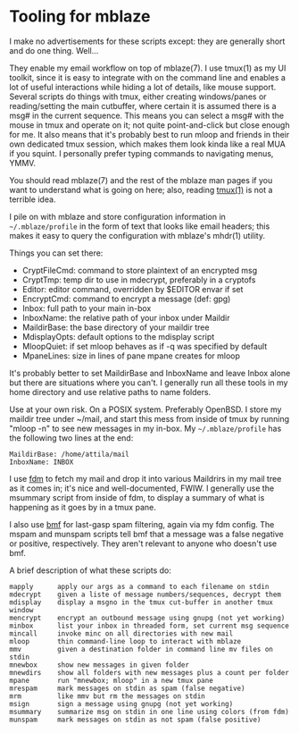 # Tooling for mblaze #

I make no advertisements for these scripts except: they are generally
short and do one thing.  Well...

They enable my email workflow on top of mblaze(7).  I use tmux(1) as
my UI toolkit, since it is easy to integrate with on the command line
and enables a lot of useful interactions while hiding a lot of
details, like mouse support.  Several scripts do things with tmux,
either creating windows/panes or reading/setting the main cutbuffer,
where certain it is assumed there is a msg# in the current sequence.
This means you can select a msg# with the mouse in tmux and operate on
it; not quite point-and-click but close enough for me.  It also means
that it's probably best to run mloop and friends in their own
dedicated tmux session, which makes them look kinda like a real MUA if
you squint.  I personally prefer typing commands to navigating menus,
YMMV.

You should read mblaze(7) and the rest of the mblaze man pages if you
want to understand what is going on here; also, reading
[tmux(1)](https://man.openbsd.org/tmux) is not a terrible idea.

I pile on with mblaze and store configuration information in
`~/.mblaze/profile` in the form of text that looks like email headers;
this makes it easy to query the configuration with mblaze's mhdr(1)
utility.

Things you can set there:

* CryptFileCmd: command to store plaintext of an encrypted msg
* CryptTmp: temp dir to use in mdecrypt, preferably in a cryptofs
* Editor: editor command, overridden by $EDITOR envar if set
* EncryptCmd: command to encrypt a message (def: gpg)
* Inbox: full path to your main in-box
* InboxName: the relative path of your inbox under Maildir
* MaildirBase: the base directory of your maildir tree
* MdisplayOpts: default options to the mdisplay script
* MloopQuiet: if set mloop behaves as if -q was specified by default
* MpaneLines: size in lines of pane mpane creates for mloop

It's probably better to set MaildirBase and InboxName and leave Inbox
alone but there are situations where you can't.  I generally run all
these tools in my home directory and use relative paths to name
folders.

Use at your own risk.  On a POSIX system.  Preferably OpenBSD.  I
store my maildir tree under ~/mail, and start this mess from inside of
tmux by running "mloop -n" to see new messages in my in-box.  My
`~/.mblaze/profile` has the following two lines at the end:

    MaildirBase: /home/attila/mail
    InboxName: INBOX

I use [fdm](https://github.com/nicm/fdm) to fetch my mail and drop it
into various Maildrirs in my mail tree as it comes in; it's nice and
well-documented, FWIW.  I generally use the msummary script from
inside of fdm, to display a summary of what is happening as it goes by
in a tmux pane.

I also use [bmf](http://sourceforge.net/projects/bmf/) for last-gasp
spam filtering, again via my fdm config.  The mspam and munspam
scripts tell bmf that a message was a false negative or positive,
respectively.  They aren't relevant to anyone who doesn't use bmf.

A brief description of what these scripts do:

    mapply      apply our args as a command to each filename on stdin
    mdecrypt    given a liste of message numbers/sequences, decrypt them
    mdisplay    display a msgno in the tmux cut-buffer in another tmux window
    mencrypt    encrypt an outbound message using gnupg (not yet working)
    minbox      list your inbox in threaded form, set current msg sequence
    mincall     invoke minc on all directories with new mail
    mloop       thin command-line loop to interact with mblaze
    mmv         given a destination folder in command line mv files on stdin
    mnewbox     show new messages in given folder
    mnewdirs    show all folders with new messages plus a count per folder
    mpane       run "mnewbox; mloop" in a new tmux pane
    mrespam     mark messages on stdin as spam (false negative)
    mrm         like mmv but rm the messages on stdin
    msign       sign a message using gnupg (not yet working)
    msummary    summarize msg on stdin in one line using colors (from fdm)
    munspam     mark messages on stdin as not spam (false positive)

